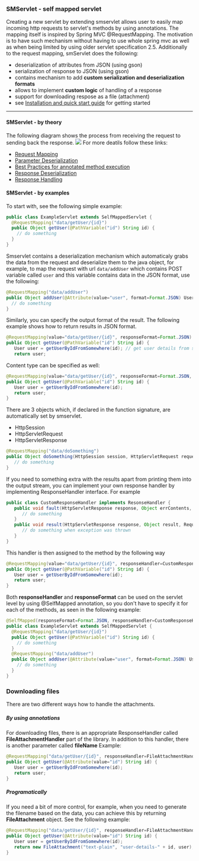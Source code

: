 ### SMServlet - self mapped servlet

Creating a new servlet by extending smservlet allows user to easily map incoming http requests to servlet's methods by using annotations. The mapping itself is inspired by Spring MVC @RequestMapping. The motivation is to have such mechanism without having to use whole spring mvc as well as when being limited by using older servlet specification 2.5. 
Additionally to the request mapping, smServlet does the following:
* deserialization of attributes from JSON (using gson)
* serialization of response to JSON (using gson)
* contains mechanism to add **custom serialization and deserialization formats**
* allows to implement **custom logic** of handling of a response
* support for downloading respose as a file (attachment)
* see [Installation and quick start guide](https://github.com/mara-mfa/smservlet/wiki/Installation) for getting started

***
#### SMServlet - by theory
The following diagram shows the process from receiving the request to sending back the response.
<img src="https://s3-eu-west-1.amazonaws.com/smservlet/smservlet_cycle.svg">
For more deatils follow these links: 
* [Request Mapping](https://github.com/mara-mfa/smservlet/wiki/Request-Mapping)
* [Parameter Deserialization](https://github.com/mara-mfa/smservlet/wiki/Request-parameter-deserialization)
* [Best Practices for annotated method execution](https://github.com/mara-mfa/smservlet/wiki/Best-Practices)
* [Response Deserialization](https://github.com/mara-mfa/smservlet/wiki/Response-Serialization)
* [Response Handling](https://github.com/mara-mfa/smservlet/wiki/Response-Handling)

#### SMServlet - by examples
To start with, see the following simple example:
```java
public class ExampleServlet extends SelfMappedServlet {
  @RequestMapping("data/getUser/{id}")
  public Object getUser(@PathVariable("id") String id) {
    // do something
  }
}
```

Smservlet contains a deserialization mechanism which automaticaly grabs the data from the request and deserialize them to the java object, for example, to map the request with url `data/addUser` which contains POST variable called `user` and this variable contains data in the JSON format, use the following:
```java
@RequestMapping("data/addUser")
public Object addUser(@Attribute(value="user", format=Format.JSON) User user) {
  // do something
}
```
Similarly, you can specify the output format of the result. The following example shows how to return results in JSON format.
```java
@RequestMapping(value="data/getUser/{id}", responseFormat=Format.JSON)
public Object getUser(@PathVariable("id") String id) {
   User user = getUserByIdFromSomewhere(id); // get user details from somewhere
   return user;
```
Content type can be specified as well:
```java
@RequestMapping(value="data/getUser/{id}", responseFormat=Format.JSON, contentType="application/json")
public Object getUser(@PathVariable("id") String id) {
   User user = getUserByIdFromSomewhere(id);
   return user;
}
```
There are 3 objects which, if declared in the function signature, are automatically set by smservlet.
* HttpSession
* HttpServletRequest
* HttpServletResponse

```java
@RequestMapping("data/doSomething")
public Object doSomething(HttpSession session, HttpServletRequest request, HttpServletResponse response) {
   // do something
}
```

If you need to something extra with the results apart from printing them into the output stream, you can implement your own response handler by implementing ResponseHandler interface. For example
```java
public class CustomResponseHandler implements ResonseHandler {
   public void fault(HttpServletResponse response, Object errContents, MappingProcessorError err) {
      // do something
   }
   public void result(HttpServletResponse response, Object result, RequestMapping rm) {
      // do something when exception was thrown
   }
}
```
This handler is then assigned to the method by the following way
```java
@RequestMapping(value="data/getUser/{id}", responseHandler=CustomResponseHandler.class)
public Object getUser(@PathVariable("id") String id) {
   User user = getUserByIdFromSomewhere(id);
   return user;
}
```
Both **responseHandler** and **responseFormat** can be used on the servlet level by using @SelfMapped annotation, so you don't have to specify it for each of the methods, as seen in the following example:
```java
@SelfMapped(responseFormat=Format.JSON, responseHandler=CustomResponseHandler.class)
public class ExampleServlet extends SelfMappedServlet {
  @RequestMapping("data/getUser/{id}")
  public Object getUser(@PathVariable("id") String id) {
    // do something
  }
  @RequestMapping("data/addUser")
  public Object addUser(@Attribute(value="user", format=Format.JSON) User user) {
    // do something
  }
}
```
### Downloading files
There are two different ways how to handle the attachments.
##### By using annotations
For downloading files, there is an appropriate ResponseHandler called **FileAttachmentHandler** part of the library. In addition to this handler, there is another parameter called **fileName**
Example:
```java
@RequestMapping("data/getUser/{id}", responseHandler=FileAttachmentHandler.class, fileName="user-details.txt", content-type="text/plain")
public Object getUser(@Attribute(value="id") String id) {
   User user = getUserByIdFromSomewhere(id);
   return user;
}
```
##### Programatically
If you need a bit of more control, for example, when you need to generate the filename based on the data, you can achieve this by returning **FileAttachment** object. See the following example:
```java
@RequestMapping("data/getUser/{id}", responseHandler=FileAttachmentHandler.class)
public Object getUser(@Attribute(value="id") String id) {
   User user = getUserByIdFromSomewhere(id);
   return new FileAttachment("text-plain", "user-details-" + id, user);
}
```



